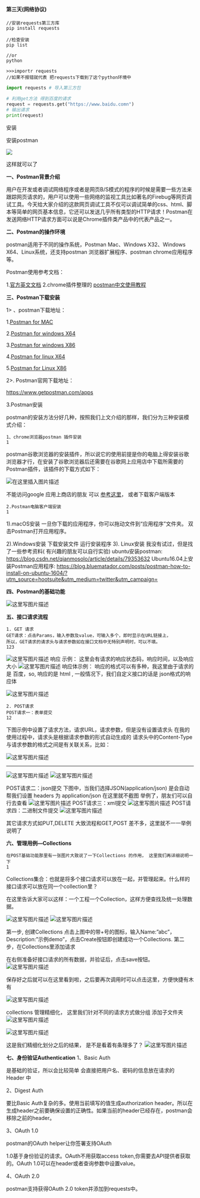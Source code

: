 #### 第三天(网络协议)





~~~SHELL
//安装requests第三方库
pip install requests
~~~

~~~shell
//检查安装
pip list

//or
python

>>>importr requests
//如果不报错就代表 把requests下载到了这个python环境中
~~~

~~~python
import requests # 导入第三方包

# 利用get方法 得到百度的请求
request = requests.get("https://www.baidu.comn")
# 输出请求
print(request)
~~~

安装

安装postman

![](image\Postman.jpg)

这样就可以了

**一、Postman背景介绍**

用户在开发或者调试网络程序或者是网页B/S模式的程序的时候是需要一些方法来跟踪网页请求的，用户可以使用一些网络的监视工具比如著名的Firebug等网页调试工具。今天给大家介绍的这款网页调试工具不仅可以调试简单的css、html、脚本等简单的网页基本信息，它还可以发送几乎所有类型的HTTP请求！Postman在发送网络HTTP请求方面可以说是Chrome插件类产品中的代表产品之一。

**二、Postman的操作环境**

postman适用于不同的操作系统，Postman Mac、Windows X32、Windows X64、Linux系统，还支持postman 浏览器扩展程序、postman chrome应用程序等。

Postman使用参考文档：

1.[官方英文文档](https://www.getpostman.com/docs/v6/)
2.chrome插件整理的 [postman中文使用教程](http://chromecj.com/web-development/2017-12/870.html)

**三、Postman下载安装**

1> 、postman下载地址：

1.[Postman for MAC](https://app.getpostman.com/app/download/osx64?utm_source=site&utm_medium=apps&utm_campaign=macapp&_ga=2.21151352.2119858274.1527039878-1088353859.1527039878)

2.[Postman for windows X64](https://app.getpostman.com/app/download/win64?_ga=2.201562513.1250696341.1530543681-1582181135.1530543681)

3.[Postman for windows X86](https://app.getpostman.com/app/download/win32?_ga=2.21151352.2119858274.1527039878-1088353859.1527039878)

4.[Postman for linux X64](https://app.getpostman.com/app/download/linux64?_ga=2.96050783.2119858274.1527039878-1088353859.1527039878)

5.[Postman for Linux X86](https://app.getpostman.com/app/download/linux32?_ga=2.96050783.2119858274.1527039878-1088353859.1527039878)

2>. Postman官网下载地址：

https://www.getpostman.com/apps

3.Postman安装

postman的安装方法分好几种，按照我们上文介绍的那样，我们分为三种安装模式介绍：

```
1、chrome浏览器postman 插件安装 
1
```

postman谷歌浏览器的安装插件，所以说它的使用前提是你的电脑上得安装谷歌浏览器才行，在安装了谷歌浏览器后还需要在谷歌网上应用店中下载所需要的Postman插件，该插件的下载方式如下：

![在这里插入图片描述](image\666.jpg)

不能访问google 应用上商店的朋友 可以 [参考这里](https://www.cnblogs.com/zqyanywn/p/6947051.html)， 或者下载客户端版本

```
2.Postman电脑客户端安装
1
```

1).macOS安装
一旦你下载的应用程序，你可以拖动文件到“应用程序”文件夹。 双击Postman打开应用程序。

2).Windows安装
下载安装文件
运行安装程序
3). Linux安装
我没有试过，但是找了一些参考资料( 有兴趣的朋友可以自行实验)
ubuntu安装postman: https://blog.csdn.net/qianmosolo/article/details/79353632
Ubuntu16.04上安装Postman应用程序: https://blog.bluematador.com/posts/postman-how-to-install-on-ubuntu-1604/?utm_source=hootsuite&utm_medium=twitter&utm_campaign=

**四、Postman的基础功能**

![这里写图片描述](image\555.jpg)

**五、接口请求流程**

```
1. GET 请求
GET请求：点击Params，输入参数及value，可输入多个，即时显示在URL链接上，
所以，GET请求的请求头与请求参数如在接口文档中无特别声明时，可以不填。
123
```

![这里写图片描述](image\444.jpg)
响应 示例： 这里会有请求的响应状态码，响应时间，以及响应大小
![这里写图片描述](image\333.jpg)
响应体示例： 响应的格式可以有多种，我这里由于请求的是 百度，so, 响应的是 html ,
一般情况下，我们自定义接口的话是 json格式的响应体

![这里写图片描述](image\222.jpg)

```
2. POST请求
POST请求一：表单提交
12
```

下图示例中设置了请求方法，请求URL，请求参数，但是没有设置请求头
在我的使用过程中，请求头是根据请求参数的形式自动生成的
请求头中的Content-Type与请求参数的格式之间是有关联关系，比如：

![这里写图片描述](image\1111.jpg)

------

![这里写图片描述](image\111.jpg)
![这里写图片描述](image\123213123.jpg)

POST请求二：json提交
下图中，当我们选择JSON(application/json) 是会自动帮我们设置 headers 为 application/json
在这里就不截图 举例了，朋友们可以自行去查看
![这里写图片描述](image\1233.jpg)
POST请求三：xml提交
![这里写图片描述](image\123.jpg)
POST请求四：二进制文件提交
![这里写图片描述](image\234.jpg)

其它请求方式如PUT,DELETE 大致流程和GET,POST 差不多，这里就不一一举例说明了

**六、管理用例—Collections**

```
在POST基础功能那里有一张图片大致说了一下Collections 的作用， 这里我们再详细说明一下
1
```

Collections集合：也就是将多个接口请求可以放在一起，并管理起来。什么样的接口请求可以放在同一个collection里？

在这里告诉大家可以这样：一个工程一个Collection，这样方便查找及统一处理数据。

![这里写图片描述](image\3_10.jpg)
![这里写图片描述](image\3_11.jpg)

第一步, 创建Collections
点击上图中的带+号的图标，输入Name:”abc”，Description:”示例demo”，点击Create按钮即创建成功一个Collections.
第二步，在Collections里添加请求

在右侧准备好接口请求的所有数据，并验证后，点击save按钮。
![这里写图片描述](image\3_12.jpg)

保存好之后就可以在这里看到啦，之后要再次调用时可以点击这里，方便快捷有木有

![这里写图片描述](image\3_13)

collections 管理精细化， 这里我们针对不同的请求方式做分组
添加子文件夹
![这里写图片描述](image\3_13.jpg)

![这里写图片描述](image\3_14.jpg)

这是我们精细化划分之后的结果， 是不是看着有条理多了？
![这里写图片描述](image\3_15.jpg)

**七、身份验证Authentication**
1、Basic Auth

是基础的验证，所以会比较简单
会直接把用户名、密码的信息放在请求的 Header 中

2、Digest Auth

要比Basic Auth复杂的多。使用当前填写的值生成authorization header。所以在生成header之前要确保设置的正确性。如果当前的header已经存在，postman会移除之前的header。

3、OAuth 1.0

postman的OAuth helper让你签署支持OAuth

1.0基于身份验证的请求。OAuth不用获取access token,你需要去API提供者获取的。OAuth 1.0可以在header或者查询参数中设置value。

4、OAuth 2.0

postman支持获得OAuth 2.0 token并添加到requests中。